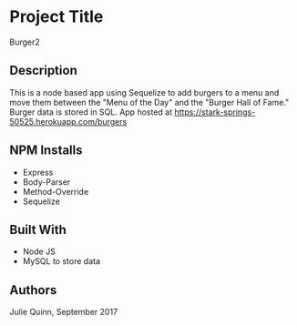 # Project Title

Burger2

## Description

This is a node based app using Sequelize to add burgers to a menu and move them between the "Menu of the Day" and the "Burger Hall of Fame."  Burger data is stored in SQL.  App hosted at https://stark-springs-50525.herokuapp.com/burgers



## NPM Installs

- Express
- Body-Parser
- Method-Override
- Sequelize


## Built With

- Node JS
- MySQL to store data


## Authors

Julie Quinn, September 2017 

